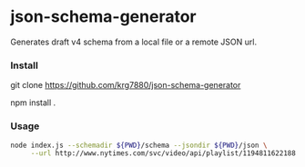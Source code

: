 json-schema-generator
=====================

Generates draft v4 schema from a local file or a remote JSON url. 

### Install
git clone https://github.com/krg7880/json-schema-generator

npm install .

### Usage
```bash
node index.js --schemadir ${PWD}/schema --jsondir ${PWD}/json \
	 --url http://www.nytimes.com/svc/video/api/playlist/1194811622188
```


